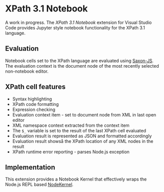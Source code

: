 # XPath 3.1 Notebook

A work in progress. The *XPath 3.1 Notebook* extension for Visual Studio Code provides Jupyter style notebook functionality for the XPath 3.1 language.

## Evaluation

Notebook cells set to the XPath language are evaluated using [Saxon-JS](https://www.saxonica.com/saxon-js/index.xml). The evaluation context is the document node of the most recently selected non-notebook editor.

## XPath cell features
- Syntax highlighting
- XPath code formatting
- Expression checking
- Evaluation context item -  set to document node from XML in last open editor
- XML namespace context extracted from the context item
- The `$_` variable is set to the result of the last XPath cell evaluated
- Evaluation result is represented as JSON and formatted accordingly
- Evaluation result showså the XPath location of any XML nodes in the result 
- XPath runtime error reporting - parses Node.js exception

## Implementation

This extension provides a Notebook Kernel that effectively wraps the Node.js REPL based [NodeKernel](https://github.com/microsoft/vscode-nodebook).